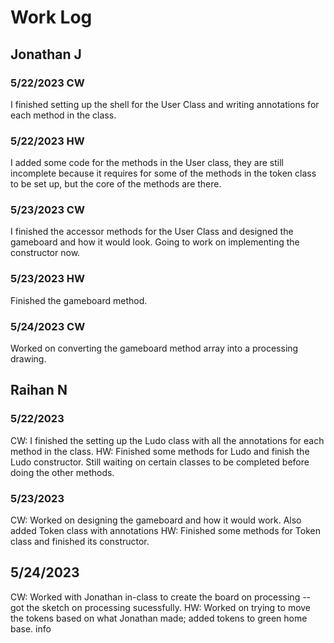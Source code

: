 # Work Log

## Jonathan J

### 5/22/2023 CW

I finished setting up the shell for the User Class and writing annotations for each method in the class.

### 5/22/2023 HW

I added some code for the methods in the User class, they are still incomplete because it requires for some of the methods in the token class to be set up, but the core of the methods are there.

### 5/23/2023 CW
 
I finished the accessor methods for the User Class and designed the gameboard and how it would look. Going to work on implementing the constructor now.

### 5/23/2023 HW

Finished the gameboard method.

### 5/24/2023 CW

Worked on converting the gameboard method array into a processing drawing.

## Raihan N

### 5/22/2023

CW: I finished the setting up the Ludo class with all the annotations for each method in the class.
HW: Finished some methods for Ludo and finish the Ludo constructor. Still waiting on certain classes to be completed before doing the other methods.

### 5/23/2023
CW: Worked on designing the gameboard and how it would work. Also added Token class with annotations
HW: Finished some methods for Token class and finished its constructor.

## 5/24/2023
CW: Worked with Jonathan in-class to create the board on processing -- got the sketch on processing sucessfully.
HW: Worked on trying to move the tokens based on what Jonathan made; added tokens to green home base.
info
